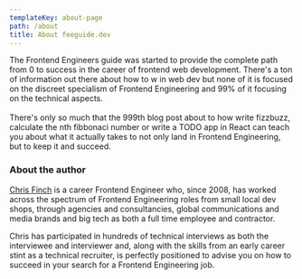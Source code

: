 ```yaml
---
templateKey: about-page
path: /about
title: About feeguide.dev
---
```

T﻿he Frontend Engineers guide was started to provide the complete path from 0 to success in the career of frontend web development. There's a ton of information out there about how to w in web dev but none of it is focused on the discreet specialism of Frontend Engineering and 99% of it focusing on the technical aspects.\
\
T﻿here's only so much that the 999th blog post about to how write fizzbuzz, calculate the nth fibbonaci number or write a TODO app in React can teach you about what it actually takes to not only land in Frontend Engineering, but to keep it and succeed.

### About the author

[Chris Finch](https://www.linkedin.com/in/chrisfinch/) is a career Frontend Engineer who, since 2008, has worked across the spectrum of Frontend Engineering roles from small local dev shops, through agencies and consultancies, global communications and media brands and big tech as both a full time employee and contractor.

Chris has participated in hundreds of technical interviews as both the interviewee and interviewer and, along with the skills from an early career stint as a technical recruiter, is perfectly positioned to advise you on how to succeed in your search for a Frontend Engineering job.